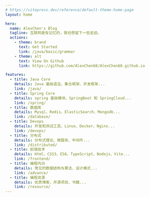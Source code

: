 ```yaml
---
# https://vitepress.dev/reference/default-theme-home-page
layout: home

hero:
  name: AlexChen's Blog
  tagline: 互联网是有记忆的，我也想留下一些足迹。
  actions:
    - theme: brand
      text: Get Started
      link: /java/basic/grammar
    - theme: alt
      text: View On Github
      link: https://github.com/AlexChen68/AlexChen68.github.io

features:
  - title: Java Core
    details: Java 基础语法、集合框架、并发框架...
    link: /java/
  - title: Spring Core
    details: spring 基础模块、SpringBoot 和 SpringCloud...
    link: /spring/
  - title: 数据库
    details: Mysql、Redis、ElasticSearch、Mongodb...
    link: /database/
  - title: Devops
    details: 开发和测试工具、Linux、Docker、Nginx...
    link: /devops/
  - title: 分布式
    details: 分布式理论、微服务、中间件...
    link: /distributed/
  - title: 前端技术
    details: Html、CSS3、ES6、TypeScript、Nodejs、Vite...
    link: /frontend/
  - title: 编程内功
    details: 常见的数据结构与算法、设计模式...
    link: /advance/
  - title: 编程资源
    details: 优质博客、开源项目、书籍...
    link: /resource/
---
```


